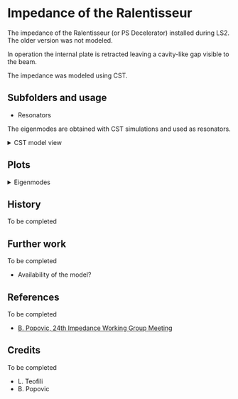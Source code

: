 # Impedance of the Ralentisseur

The impedance of the Ralentisseur (or PS Decelerator) installed during LS2.
The older version was not modeled.

In operation the internal plate is retracted leaving a cavity-like
gap visible to the beam.

The impedance was modeled using CST.

## Subfolders and usage

- Resonators

The eigenmodes are obtained with CST simulations and used as resonators.

<details>
  <summary>CST model view</summary>
  <img src="Resonators/model_images/Ralentisseur_CST_Model_View1.png">
  <img src="Resonators/model_images/Ralentisseur_CST_Model_View2.png">
  <img src="Resonators/model_images/Ralentisseur_CST_Model_View3.png">
  <img src="Resonators/model_images/Ralentisseur_CST_Model_View4.png">
  <img src="Resonators/model_images/Ralentisseur_CST_Model_View5.png">
</details>

## Plots

<details>
  <summary>Eigenmodes</summary>
  <img src="Resonators/cst_eig.txt.png">
</details>

## History

To be completed

## Further work

To be completed

- Availability of the model?

## References

To be completed

- [B. Popovic, 24th Impedance Working Group Meeting](https://indico.cern.ch/event/764129/contributions/3171805)

## Credits

To be completed

- L. Teofili
- B. Popovic

